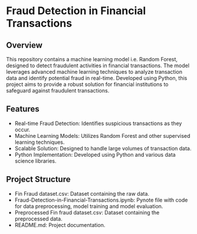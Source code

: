 # Fraud Detection in Financial Transactions

## Overview
This repository contains a machine learning model i.e. Random Forest, designed to detect fraudulent activities in financial transactions. 
The model leverages advanced machine learning techniques to analyze transaction data and identify potential fraud in real-time. 
Developed using Python, this project aims to provide a robust solution for financial institutions to safeguard against fraudulent transactions.

## Features
* Real-time Fraud Detection: Identifies suspicious transactions as they occur.
* Machine Learning Models: Utilizes Random Forest and other supervised learning techniques.
* Scalable Solution: Designed to handle large volumes of transaction data.
* Python Implementation: Developed using Python and various data science libraries.

## Project Structure
* Fin Fraud dataset.csv: Dataset containing the raw data.
* Fraud-Detection-in-Financial-Transactions.ipynb: Pynote file with code for data preprocessing, model training and model evaluation.
* Preprocessed Fin fraud dataset.csv: Dataset containing the preprocessed data.
* README.md: Project documentation.

